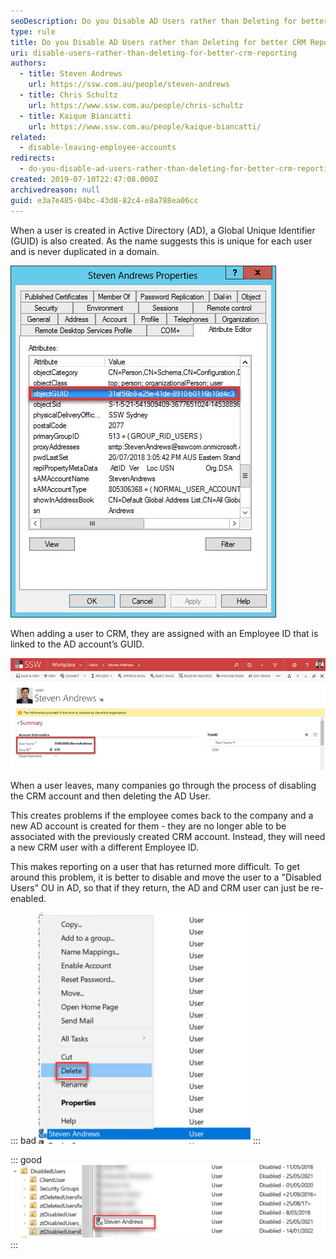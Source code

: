 ```yaml
---
seoDescription: Do you Disable AD Users rather than Deleting for better CRM Reporting?
type: rule
title: Do you Disable AD Users rather than Deleting for better CRM Reporting?
uri: disable-users-rather-than-deleting-for-better-crm-reporting
authors:
  - title: Steven Andrews
    url: https://ssw.com.au/people/steven-andrews
  - title: Chris Schultz
    url: https://www.ssw.com.au/people/chris-schultz
  - title: Kaique Biancatti
    url: https://www.ssw.com.au/people/kaique-biancatti/
related:
  - disable-leaving-employee-accounts
redirects:
  - do-you-disable-ad-users-rather-than-deleting-for-better-crm-reporting
created: 2019-07-10T22:47:08.000Z
archivedreason: null
guid: e3a7e485-04bc-43d8-82c4-e8a788ea06cc
---
```


When a user is created in Active Directory (AD), a Global Unique Identifier (GUID) is also created. As the name suggests this is unique for each user and is never duplicated in a domain.

<!--endintro-->

![Figure: GUID for User Steven Andrews](guid.png)

When adding a user to CRM, they are assigned with an Employee ID that is linked to the AD account’s GUID.

![Figure: AD User StevenAndrews is tied to STA Employee ID through AD GUID](aduser.png)

When a user leaves, many companies go through the process of disabling the CRM account and then deleting the AD User.

This creates problems if the employee comes back to the company and a new AD account is created for them - they are no longer able to be associated with the previously created CRM account. Instead, they will need a new CRM user with a different Employee ID.

This makes reporting on a user that has returned more difficult. To get around this problem, it is better to disable and move the user to a "Disabled Users" OU in AD, so that if they return, the AD and CRM user can just be re-enabled.

::: bad
![Figure: Bad example - Don't delete users!](delete-user.png)
:::

::: good
![Figure: Good example - Disable users and move them to a disabled users OU](disabled-users.png)
:::
